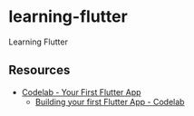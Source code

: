 # learning-flutter
Learning Flutter

## Resources
- [Codelab - Your First Flutter App](https://codelabs.developers.google.com/codelabs/flutter-codelab-first)
    - [Building your first Flutter App - Codelab](https://www.youtube.com/watch?v=8sAyPDLorek)